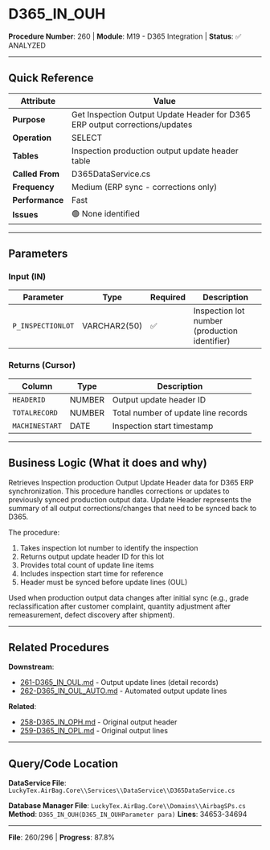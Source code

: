 # D365_IN_OUH

**Procedure Number**: 260 | **Module**: M19 - D365 Integration | **Status**: ✅ ANALYZED

---

## Quick Reference

| Attribute | Value |
|-----------|-------|
| **Purpose** | Get Inspection Output Update Header for D365 ERP output corrections/updates |
| **Operation** | SELECT |
| **Tables** | Inspection production output update header table |
| **Called From** | D365DataService.cs |
| **Frequency** | Medium (ERP sync - corrections only) |
| **Performance** | Fast |
| **Issues** | 🟢 None identified |

---

## Parameters

### Input (IN)

| Parameter | Type | Required | Description |
|-----------|------|----------|-------------|
| `P_INSPECTIONLOT` | VARCHAR2(50) | ✅ | Inspection lot number (production identifier) |

### Returns (Cursor)

| Column | Type | Description |
|--------|------|-------------|
| `HEADERID` | NUMBER | Output update header ID |
| `TOTALRECORD` | NUMBER | Total number of update line records |
| `MACHINESTART` | DATE | Inspection start timestamp |

---

## Business Logic (What it does and why)

Retrieves Inspection production Output Update Header data for D365 ERP synchronization. This procedure handles corrections or updates to previously synced production output data. Update Header represents the summary of all output corrections/changes that need to be synced back to D365.

The procedure:
1. Takes inspection lot number to identify the inspection
2. Returns output update header ID for this lot
3. Provides total count of update line items
4. Includes inspection start time for reference
5. Header must be synced before update lines (OUL)

Used when production output data changes after initial sync (e.g., grade reclassification after customer complaint, quantity adjustment after remeasurement, defect discovery after shipment).

---

## Related Procedures

**Downstream**:
- [261-D365_IN_OUL.md](./261-D365_IN_OUL.md) - Output update lines (detail records)
- [262-D365_IN_OUL_AUTO.md](./262-D365_IN_OUL_AUTO.md) - Automated output update lines

**Related**:
- [258-D365_IN_OPH.md](./258-D365_IN_OPH.md) - Original output header
- [259-D365_IN_OPL.md](./259-D365_IN_OPL.md) - Original output lines

---

## Query/Code Location

**DataService File**: `LuckyTex.AirBag.Core\\Services\\DataService\\D365DataService.cs`

**Database Manager File**: `LuckyTex.AirBag.Core\\Domains\\AirbagSPs.cs`
**Method**: `D365_IN_OUH(D365_IN_OUHParameter para)`
**Lines**: 34653-34694

---

**File**: 260/296 | **Progress**: 87.8%

